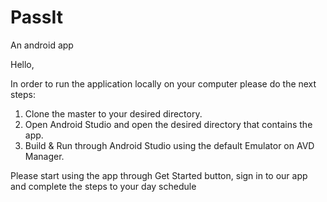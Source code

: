 # PassIt
An android app 

Hello,

In order to run the application locally on your computer please do the next steps:
1. Clone the master to your desired directory.
2. Open Android Studio and open the desired directory that contains the app.
3. Build & Run through Android Studio using the default Emulator on AVD Manager.


Please start using the app through Get Started button, sign in to our app and complete the steps to your day schedule  
